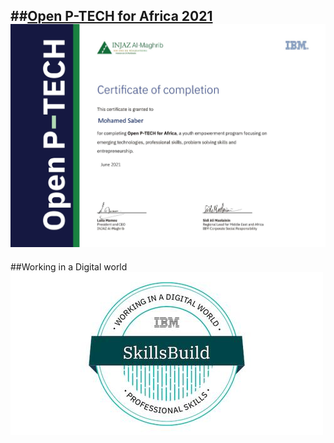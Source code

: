 ##<a href="">Open P-TECH for Africa 2021</a>
![Certificate](certificate.jpg)
--
##Working in a Digital world
![Certificate](badge.jpg)